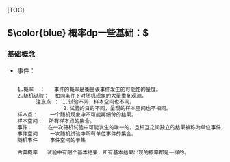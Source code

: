 [TOC]

## $\color{blue} 概率dp一些基础：$

  ### 基础概念

- 事件：

  ```txt
  
  1.概率  ：   事件的概率是衡量该事件发生的可能性的量度。
  2.随机试验：  相同条件下对随机现象的大量重复观测。
        注意点 ： 1.试验不同，样本空间也不同。
                 2.试验的目的不同，呈现的样本空间也不相同。 
  样本点：    一个随机现象中不可能再细分的结果。
  样本空间：  所有样本点的集合。
  事件：     在一次随机试验中可能发生的唯一的，且相互之间独立的结果被称为单位事件，用e表示
  事件空间    一次随机试验中所有单位事件的集合。
  随机事件    事件空间的子集
  
  古典概率   试验中有限个基本结果，所有基本结果出现的概率都是一样的。
  ```

  

